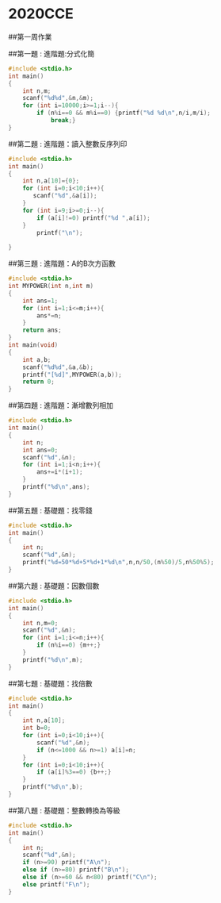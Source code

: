 # 2020CCE

##第一周作業

##第一題 : 進階題:分式化簡
```C
#include <stdio.h>
int main()
{
	int n,m;
	scanf("%d%d",&n,&m);
	for (int i=10000;i>=1;i--){
		if (n%i==0 && m%i==0) {printf("%d %d\n",n/i,m/i);
			break;}
}
```
##第二題 : 進階題：讀入整數反序列印
```C
#include <stdio.h>
int main()
{
	int n,a[10]={0};
	for (int i=0;i<10;i++){
	   scanf("%d",&a[i]);
	}
	for (int i=9;i>=0;i--){
		if (a[i]!=0) printf("%d ",a[i]);
	}
		printf("\n");
	
}
```

##第三題 : 進階題：A的B次方函數
```C
#include <stdio.h>
int MYPOWER(int n,int m)
{
	int ans=1;
	for (int i=1;i<=m;i++){
		ans*=n;
	}
	return ans;
}
int main(void)
{
	int a,b;
	scanf("%d%d",&a,&b);
	printf("[%d]",MYPOWER(a,b));
	return 0;
}
```
##第四題 : 進階題：漸增數列相加 
```C
#include <stdio.h>
int main()
{
	int n;
	int ans=0;
	scanf("%d",&n);
	for (int i=1;i<n;i++){
		ans+=i*(i+1);
	}
	printf("%d\n",ans);
}
```
##第五題 : 基礎題：找零錢 
```C
#include <stdio.h>
int main()
{
	int n;
	scanf("%d",&n);
	printf("%d=50*%d+5*%d+1*%d\n",n,n/50,(n%50)/5,n%50%5);
}
```
##第六題 : 基礎題：因數個數 
```C
#include <stdio.h>
int main()
{
	int n,m=0;
	scanf("%d",&n);
	for (int i=1;i<=n;i++){
		if (n%i==0) {m++;} 
	}
	printf("%d\n",m);
}
```
##第七題 : 基礎題：找倍數 
```C
#include <stdio.h>
int main()
{
	int n,a[10];
	int b=0;
	for (int i=0;i<10;i++){
		scanf("%d",&n);
		if (n<=1000 && n>=1) a[i]=n;
	}
	for (int i=0;i<10;i++){
		if (a[i]%3==0) {b++;}
	}
	printf("%d\n",b);
}
```
##第八題 : 基礎題：整數轉換為等級
```C
#include <stdio.h>
int main()
{
	int n;
	scanf("%d",&n);
	if (n>=90) printf("A\n");
	else if (n>=80) printf("B\n");
	else if (n>=60 && n<80) printf("C\n");
	else printf("F\n");
}
```
